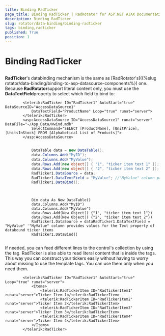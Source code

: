 ```yaml
---
title: Binding RadTicker
page_title: Binding RadTicker | RadRotator for ASP.NET AJAX Documentation
description: Binding RadTicker
slug: rotator/data-binding/binding-radticker
tags: binding,radticker
published: True
position: 1
---
```


# Binding RadTicker



## 

**RadTicker**'s databinding mechanism is the same as [RadRotator's]({%slug rotator/data-binding/binding-to-asp-datasource-components%}) one. Because **RadRotator**support literal content only, you must use the **DataTextField**property to select which field to bind to:



````ASPNET
	    <telerik:RadTicker ID="RadTicker1" AutoStart="true" DataSourceID="AccessDataSource1"
	        DataTextField="ProductName" Loop="true" runat="server">
	    </telerik:RadTicker>
	    <asp:AccessDataSource ID="AccessDataSource1" runat="server" DataFile="~/App_Data/Nwind.mdb"
	        SelectCommand="SELECT [ProductName], [UnitPrice], [UnitsInStock] FROM [Alphabetical List of Products]">
	    </asp:AccessDataSource>
````





````C#
	
			DataTable data = new DataTable();
			data.Columns.Add("MyID");
			data.Columns.Add("MyValue");
			data.Rows.Add(new object[] { "1", "ticker item text 1" });
			data.Rows.Add(new object[] { "2", "ticker item text 2" });
			RadTicker1.DataSource = data;
			RadTicker1.DataTextField = "MyValue"; //"MyValue" column provides values for the Text property of databound ticker items
			RadTicker1.DataBind();
	
````
````VB
	
	        Dim data As New DataTable()
	        data.Columns.Add("MyID")
	        data.Columns.Add("MyValue")
	        data.Rows.Add(New Object() {"1", "ticker item text 1"})
	        data.Rows.Add(New Object() {"2", "ticker item text 2"})
	        RadTicker1.DataSource = dataRadTicker1.DataTextField = "MyValue" '"MyValue" column provides values for the Text property of databound ticker items
	        RadTicker1.DataBind()
	
````


If needed, you can feed different lines to the control's <items> collection by using the **<RadTickerItem>** tag. RadTicker is also able to read literal content that is inside the **<RadTickerItem>** tags. This way you can construct your tickers easily without having to worry about missing to use the template tags. You can use them only when you need them.

````ASPNET
	    <telerik:RadTicker ID="RadTicker1" AutoStart="true" Loop="true" runat="server">
	        <Items>
	            <telerik:RadTickerItem ID="RadTickerItem1" runat="server">Ticker Item 1</telerik:RadTickerItem>
	            <telerik:RadTickerItem ID="RadTickerItem2" runat="server">Ticker Item 2</telerik:RadTickerItem>
	            <telerik:RadTickerItem ID="RadTickerItem3" runat="server">Ticker Item 3</telerik:RadTickerItem>
	            <telerik:RadTickerItem ID="RadTickerItem4" runat="server">Ticker Item 4</telerik:RadTickerItem>
	        </Items>
	    </telerik:RadTicker>
````


